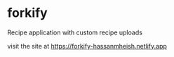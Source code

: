 # forkify

Recipe application with custom recipe uploads

visit the site at https://forkify-hassanmheish.netlify.app
